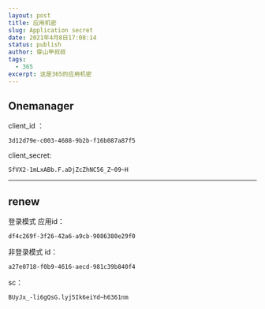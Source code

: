 ```yaml
---
layout: post
title: 应用机密
slug: Application secret
date: 2021年4月8日17:08:14
status: publish
author: 穿山甲叔叔
tags:
  - 365
excerpt: 这是365的应用机密
---
```


## Onemanager

client_id ：

```
3d12d79e-c003-4688-9b2b-f16b087a87f5
```

client_secret:

```
SfVX2-1mLxABb.F.aDjZcZhNC56_Z~09~H
```

------

## renew

登录模式
应用id：

```
df4c269f-3f26-42a6-a9cb-9086380e29f0
```

非登录模式
id：

```
a27e0718-f0b9-4616-aecd-981c39b840f4
```

sc：

```
BUyJx_-li6gQsG.lyj5Ik6eiYd~h6361nm
```

